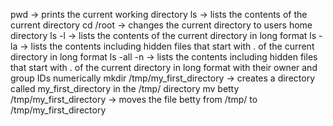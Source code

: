 pwd -> prints the current working directory
ls -> lists the contents of the current directory
cd /root -> changes the current directory to users home directory
ls -l -> lists the contents of the current directory in long format
ls -la -> lists the contents including hidden files that start with . of the current directory in long format
ls -all -n -> lists the contents including hidden files that start with . of the current directory in long format with their owner and group IDs numerically
mkdir /tmp/my_first_directory -> creates a directory called my_first_directory in the /tmp/ directory
mv betty /tmp/my_first_directory -> moves the file betty from /tmp/ to /tmp/my_first_directory   
